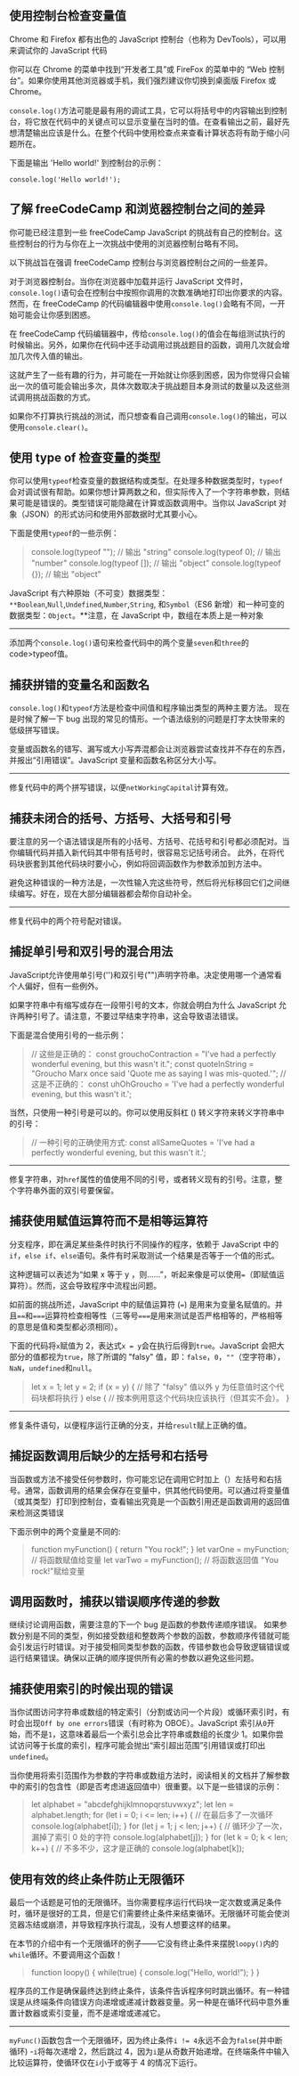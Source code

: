 ## 使用控制台检查变量值

Chrome 和 Firefox 都有出色的 JavaScript 控制台（也称为 DevTools），可以用来调试你的 JavaScript 代码

你可以在 Chrome 的菜单中找到“开发者工具”或 FireFox 的菜单中的 “Web 控制台”。如果你使用其他浏览器或手机，我们强烈建议你切换到桌面版 Firefox 或 Chrome。

`console.log()`方法可能是最有用的调试工具，它可以将括号中的内容输出到控制台，将它放在代码中的关键点可以显示变量在当时的值。在查看输出之前，最好先想清楚输出应该是什么。在整个代码中使用检查点来查看计算状态将有助于缩小问题所在。

下面是输出 'Hello world!' 到控制台的示例：

```
console.log('Hello world!');
```



## 了解 freeCodeCamp 和浏览器控制台之间的差异

你可能已经注意到一些 freeCodeCamp JavaScript 的挑战有自己的控制台。这些控制台的行为与你在上一次挑战中使用的浏览器控制台略有不同。

以下挑战旨在强调 freeCodeCamp 控制台与浏览器控制台之间的一些差异。

对于浏览器控制台。当你在浏览器中加载并运行 JavaScript 文件时，`console.log()`语句会在控制台中按照你调用的次数准确地打印出你要求的内容。然而，在 freeCodeCamp 的代码编辑器中使用`console.log()`会略有不同，一开始可能会让你感到困惑。

在 freeCodeCamp 代码编辑器中，传给`console.log()`的值会在每组测试执行的时候输出。另外，如果你在代码中还手动调用过挑战题目的函数，调用几次就会增加几次传入值的输出。

这就产生了一些有趣的行为，并可能在一开始就让你感到困惑，因为你觉得只会输出一次的值可能会输出多次，具体次数取决于挑战题目本身测试的数量以及这些测试调用挑战函数的方式。

如果你不打算执行挑战的测试，而只想查看自己调用`console.log()`的输出，可以使用`console.clear()`。

## 使用 type of 检查变量的类型

你可以使用`typeof`检查变量的数据结构或类型。在处理多种数据类型时，`typeof`会对调试很有帮助。如果你想计算两数之和，但实际传入了一个字符串参数，则结果可能是错误的。类型错误可能隐藏在计算或函数调用中。当你以 JavaScript 对象（JSON）的形式访问和使用外部数据时尤其要小心。

下面是使用`typeof`的一些示例：

> console.log(typeof ""); // 输出 "string"
> console.log(typeof 0); // 输出 "number"
> console.log(typeof []); // 输出 "object"
> console.log(typeof {}); // 输出 "object"

JavaScript 有六种原始（不可变）数据类型：`**Boolean`,`Null`,`Undefined`,`Number`,`String`, 和`Symbol`（ES6 新增）和一种可变的数据类型：`Object`。**注意，在 JavaScript 中，数组在本质上是一种对象



------



添加两个`console.log()`语句来检查代码中的两个变量`seven`和`three`的 code>typeof值。





## 捕获拼错的变量名和函数名

`console.log()`和`typeof`方法是检查中间值和程序输出类型的两种主要方法。 现在是时候了解一下 bug 出现的常见的情形。一个语法级别的问题是打字太快带来的低级拼写错误。

变量或函数名的错写、漏写或大小写弄混都会让浏览器尝试查找并不存在的东西，并报出“引用错误”。JavaScript 变量和函数名称区分大小写。



------



修复代码中的两个拼写错误，以便`netWorkingCapital`计算有效。



## 捕获未闭合的括号、方括号、大括号和引号

要注意的另一个语法错误是所有的小括号、方括号、花括号和引号都必须配对。当你编辑代码并插入新代码其中带有括号时，很容易忘记括号闭合。 此外，在将代码块嵌套到其他代码块时要小心，例如将回调函数作为参数添加到方法中。

避免这种错误的一种方法是，一次性输入完这些符号，然后将光标移回它们之间继续编写。好在，现在大部分编辑器都会帮你自动补全。



------



修复代码中的两个符号配对错误。



## 捕捉单引号和双引号的混合用法

JavaScript允许使用单引号('')和双引号("")声明字符串。决定使用哪一个通常看个人偏好，但有一些例外。

如果字符串中有缩写或存在一段带引号的文本，你就会明白为什么 JavaScript 允许两种引号了。请注意，不要过早结束字符串，这会导致语法错误。

下面是混合使用引号的一些示例：

> // 这些是正确的：
> const grouchoContraction = "I've had a perfectly wonderful evening, but this wasn't it.";
> const quoteInString = "Groucho Marx once said 'Quote me as saying I was mis-quoted.'";
> // 这是不正确的：
> const uhOhGroucho = 'I've had a perfectly wonderful evening, but this wasn't it.';

当然，只使用一种引号是可以的。你可以使用反斜杠 (\) 转义字符来转义字符串中的引号：

> // 一种引号的正确使用方式:
> const allSameQuotes = 'I\'ve had a perfectly wonderful evening, but this wasn\'t it.';



------



修复字符串，对`href`属性的值使用不同的引号，或者转义现有的引号。注意，整个字符串外面的双引号要保留。







## 捕获使用赋值运算符而不是相等运算符

分支程序，即在满足某些条件时执行不同操作的程序，依赖于 JavaScript 中的`if`，`else if`、`else`语句。条件有时采取测试一个结果是否等于一个值的形式。

这种逻辑可以表述为“如果 x 等于 y ，则......”，听起来像是可以使用`=`（即赋值运算符）。然而，这会导致程序中流程出问题。

如前面的挑战所述，JavaScript 中的赋值运算符 (`=`) 是用来为变量名赋值的。并且`==`和`===`运算符检查相等性（三等号`===`是用来测试是否严格相等的，严格相等的意思是值和类型都必须相同）。

下面的代码将`x`赋值为 2，表达式`x = y`会在执行后得到`true`。JavaScript 会把大部分的值都视为`true`，除了所谓的 "falsy" 值，即：`false`，`0`，`""`（空字符串），`NaN`，`undefined`和`null`。

> let x = 1;
> let y = 2;
> if (x = y) {
>   // 除了 "falsy" 值以外 y 为任意值时这个代码块都将执行
> } else {
>   // 按本例用意这个代码块应该执行（但其实不会）。
> }



------



修复条件语句，以便程序运行正确的分支，并给`result`赋上正确的值。



## 捕捉函数调用后缺少的左括号和右括号

当函数或方法不接受任何参数时，你可能忘记在调用它时加上（）左括号和右括号。通常，函数调用的结果会保存在变量中，供其他代码使用。可以通过将变量值（或其类型）打印到控制台，查看输出究竟是一个函数引用还是函数调用的返回值来检测这类错误

下面示例中的两个变量是不同的:

> function myFunction() {
>   return "You rock!";
> }
> let varOne = myFunction; // 将函数赋值给变量
> let varTwo = myFunction(); // 将函数返回值 "You rock!"赋给变量

## 调用函数时，捕获以错误顺序传递的参数

继续讨论调用函数，需要注意的下一个 bug 是函数的参数传递顺序错误。 如果参数分别是不同的类型，例如接受数组和整数两个参数的函数，参数顺序传错就可能会引发运行时错误。对于接受相同类型参数的函数，传错参数也会导致逻辑错误或运行结果错误。确保以正确的顺序提供所有必需的参数以避免这些问题。





## 捕获使用索引的时候出现的错误

当你试图访问字符串或数组的特定索引（分割或访问一个片段）或循环索引时，有时会出现`Off by one errors`错误（有时称为 OBOE）。JavaScript 索引从`0`开始，而不是`1`，这意味着最后一个索引总会比字符串或数组的长度少 1。如果你尝试访问等于长度的索引，程序可能会抛出“索引超出范围”引用错误或打印出`undefined`。

当你使用将索引范围作为参数的字符串或数组方法时，阅读相关的文档并了解参数中的索引的包含性（即是否考虑进返回值中）很重要。以下是一些错误的示例：

> let alphabet = "abcdefghijklmnopqrstuvwxyz";
> let len = alphabet.length;
> for (let i = 0; i <= len; i++) {
>   // 在最后多了一次循环
>   console.log(alphabet[i]);
> }
> for (let j = 1; j < len; j++) {
>   // 循环少了一次，漏掉了索引 0 处的字符
>   console.log(alphabet[j]);
> }
> for (let k = 0; k < len; k++) {
>   // 不多不少，这才是正确的
>   console.log(alphabet[k]);

## 使用有效的终止条件防止无限循环

最后一个话题是可怕的无限循环。当你需要程序运行代码块一定次数或满足条件时，循环是很好的工具，但是它们需要终止条件来结束循环。无限循环可能会使浏览器冻结或崩溃，并导致程序执行混乱，没有人想要这样的结果。

在本节的介绍中有一个无限循环的例子——它没有终止条件来摆脱`loopy()`内的`while`循环。不要调用这个函数！

> function loopy() {
>   while(true) {
>     console.log("Hello, world!");
>   }
> }

程序员的工作是确保最终达到终止条件，该条件告诉程序何时跳出循环。有一种错误是从终端条件向错误方向递增或递减计数器变量。另一种是在循环代码中意外重置计数器或索引变量，而不是递增或递减它。



------



`myFunc()`函数包含一个无限循环，因为终止条件`i != 4`永远不会为`false`(并中断循环) -`i`将每次递增 2，然后跳过 4，因为`i`是从奇数开始递增。在终端条件中输入比较运算符，使循环仅在`i`小于或等于 4 的情况下运行。
